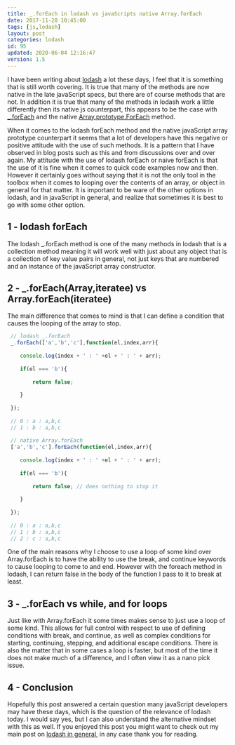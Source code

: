 ```yaml
---
title: _.forEach in lodash vs javaScripts native Array.forEach
date: 2017-11-20 10:45:00
tags: [js,lodash]
layout: post
categories: lodash
id: 95
updated: 2020-06-04 12:16:47
version: 1.5
---
```


I have been writing about [lodash](https://lodash.com/) a lot these days, I feel that it is something that is still worth covering. It is true that many of the methods are now native in the late javaScript specs, but there are of course methods that are not. In addition it is true that many of the methods in lodash work a little differently then its native js counterpart, this appears to be the case with [\_.forEach](https://lodash.com/docs/4.17.4#forEach) and the native [Array.prototype.ForEach](/2019/02/16/js-javascript-foreach/) method.

When it comes to the lodash forEach method and the native javaScript array prototype counterpart it seems that a lot of developers have this negative or positive attitude with the use of such methods. It is a pattern that I have observed in blog posts such as this and from discussions over and over again. My attitude with the use of lodash forEach or naive forEach is that the use of it is fine when it comes to quick code examples now and then. However it certainly goes without saying that it is not the only tool in the toolbox when it comes to looping over the contents of an array, or object in general for that matter. It is important to be ware of the other options in lodash, and in javaScript in general, and realize that sometimes it is best to go with some other option.

<!-- more -->

## 1 - lodash forEach

The lodash \_.forEach method is one of the many methods in lodash that is a collection method meaning it will work well with just about any object that is a collection of key value pairs in general, not just keys that are numbered and an instance of the javaScript array constructor.

## 2 - \_.forEach(Array,iteratee) vs Array.forEach(iteratee)

The main difference that comes to mind is that I can define a condition that causes the looping of the array to stop.

```js
 // lodash _.forEach
 _.forEach(['a','b','c'],function(el,index,arr){
 
    console.log(index + ' : ' +el + ' : ' + arr);
 
    if(el === 'b'){
 
        return false;
 
    }
 
 });
 
 // 0 : a : a,b,c
 // 1 : b : a,b,c
 
 // native Array.forEach
 ['a','b','c'].forEach(function(el,index,arr){
 
    console.log(index + ' : ' +el + ' : ' + arr);
 
    if(el === 'b'){
 
        return false; // does nothing to stop it
 
    }
 
 });
 
 // 0 : a : a,b,c
 // 1 : b : a,b,c
 // 2 : c : a,b,c
```

One of the main reasons why I choose to use a loop of some kind over Array.forEach is to have the ability to use the break, and continue keywords to cause looping to come to and end. However with the foreach method in lodash, I can return false in the body of the function I pass to it to break at least.

## 3 - \_.forEach vs while, and for loops

Just like with Array.forEach it some times makes sense to just use a loop of some kind. This allows for full control with respect to use of defining conditions with break, and continue, as well as complex conditions for starting, continuing, stepping, and additional escape conditions. There is also the matter that in some cases a loop is faster, but most of the time it does not make much of a difference, and I often view it as a nano pick issue.

## 4 - Conclusion

Hopefully this post answered a certain question many javaScript developers may have these days, which is the question of the relevance of lodash today. I would say yes, but I can also understand the alternative mindset with this as well. If you enjoyed this post you might want to check out my main post on [lodash in general](/2019/02/15/lodash/), in any case thank you for reading.
